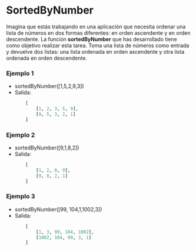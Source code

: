 # SortedByNumber
Imagina que estás trabajando en una aplicación que necesita ordenar una lista de números en dos formas diferentes: en orden ascendente y en orden descendente. La función **sortedByNumber** que has desarrollado tiene como objetivo realizar esta tarea. Toma una lista de números como entrada y devuelve dos listas: una lista ordenada en orden ascendente y otra lista ordenada en orden descendente.

### Ejemplo 1
- sortedByNumber([1,5,2,9,3]) 
- Salida: 
    ```python
        [
            [1, 2, 3, 5, 9], 
            [9, 5, 3, 2, 1]
        ]
    ```

### Ejemplo 2
- sortedByNumber([9,1,8,2])
- Salida: 
    ```python
        [
            [1, 2, 8, 9], 
            [9, 8, 2, 1]
        ]
    ```

### Ejemplo 3
- sortedByNumber([99, 104,1,1002,3]) 
- Salida: 
    ```python
        [
            [1, 3, 99, 104, 1002], 
            [1002, 104, 99, 3, 1]
        ]
    ```